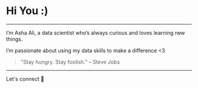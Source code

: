# Hi You :)
---
I’m Asha Ali, a data scientist who’s always curious and loves learning new things.

I’m passionate about using my data skills to make a difference <3

> "Stay hungry. Stay foolish.” – Steve Jobs

---
Let's connect 👀 

